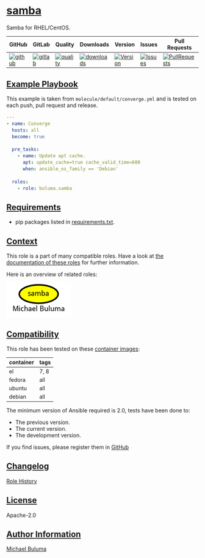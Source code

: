 # [samba](#samba)

Samba for RHEL/CentOS.

|GitHub|GitLab|Quality|Downloads|Version|Issues|Pull Requests|
|------|------|-------|---------|-------|------|-------------|
|[![github](https://github.com/buluma/ansible-role-samba/workflows/Ansible%20Molecule/badge.svg)](https://github.com/buluma/ansible-role-samba/actions)|[![gitlab](https://gitlab.com/buluma/ansible-role-samba/badges/master/pipeline.svg)](https://gitlab.com/buluma/ansible-role-samba)|[![quality](https://img.shields.io/ansible/quality/)](https://galaxy.ansible.com/buluma/samba)|[![downloads](https://img.shields.io/ansible/role/d/)](https://galaxy.ansible.com/buluma/samba)|[![Version](https://img.shields.io/github/release/buluma/ansible-role-samba.svg)](https://github.com/buluma/ansible-role-samba/releases/)|[![Issues](https://img.shields.io/github/issues/buluma/ansible-role-samba.svg)](https://github.com/buluma/ansible-role-samba/issues/)|[![PullRequests](https://img.shields.io/github/issues-pr-closed-raw/buluma/ansible-role-samba.svg)](https://github.com/buluma/ansible-role-samba/pulls/)|

## [Example Playbook](#example-playbook)

This example is taken from `molecule/default/converge.yml` and is tested on each push, pull request and release.
```yaml
---
- name: Converge
  hosts: all
  become: true

  pre_tasks:
    - name: Update apt cache.
      apt: update_cache=true cache_valid_time=600
      when: ansible_os_family == 'Debian'

  roles:
    - role: buluma.samba
```



## [Requirements](#requirements)

- pip packages listed in [requirements.txt](https://github.com/buluma/ansible-role-samba/blob/main/requirements.txt).


## [Context](#context)

This role is a part of many compatible roles. Have a look at [the documentation of these roles](https://buluma.github.io/) for further information.

Here is an overview of related roles:

![dependencies](https://raw.githubusercontent.com/buluma/ansible-role-samba/png/requirements.png "Dependencies")

## [Compatibility](#compatibility)

This role has been tested on these [container images](https://hub.docker.com/u/buluma):

|container|tags|
|---------|----|
|el|7, 8|
|fedora|all|
|ubuntu|all|
|debian|all|

The minimum version of Ansible required is 2.0, tests have been done to:

- The previous version.
- The current version.
- The development version.



If you find issues, please register them in [GitHub](https://github.com/buluma/ansible-role-samba/issues)

## [Changelog](#changelog)

[Role History](https://github.com/buluma/ansible-role-samba/blob/master/CHANGELOG.md)

## [License](#license)

Apache-2.0

## [Author Information](#author-information)

[Michael Buluma](https://buluma.github.io/)
